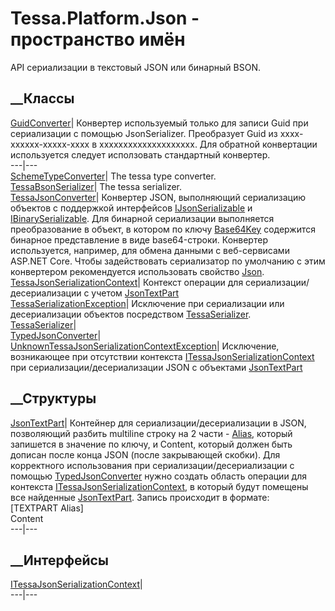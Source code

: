 # Tessa.Platform.Json - пространство имён
API сериализации в текстовый JSON или бинарный BSON.
##  __Классы
[GuidConverter](T_Tessa_Platform_Json_GuidConverter.htm)|  Конвертер
используемый только для записи Guid при сериализации c помощью JsonSerializer.
Преобразует Guid из xxxx-xxxxxx-xxxxx-xxxx в xxxxxxxxxxxxxxxxxxxx. Для
обратной конвертации используется следует исползовать стандартный конвертер.  
---|---  
[SchemeTypeConverter](T_Tessa_Platform_Json_SchemeTypeConverter.htm)|  The
tessa type converter.  
[TessaBsonSerializer](T_Tessa_Platform_Json_TessaBsonSerializer.htm)|  The
tessa serializer.  
[TessaJsonConverter](T_Tessa_Platform_Json_TessaJsonConverter.htm)|  Конвертер
JSON, выполняющий сериализацию объектов с поддержкой интерфейсов
[IJsonSerializable](T_Tessa_Platform_IJsonSerializable.htm) и
[IBinarySerializable](T_Tessa_Platform_IBinarySerializable.htm). Для бинарной
сериализации выполняется преобразование в объект, в котором по ключу
[Base64Key](F_Tessa_Platform_Json_TessaJsonConverter_Base64Key.htm) содержится
бинарное представление в виде base64-строки. Конвертер используется, например,
для обмена данными с веб-сервисами ASP.NET Core. Чтобы задействовать
сериализатор по умолчанию с этим конвертером рекомендуется использовать
свойство [Json](P_Tessa_Platform_Json_TessaSerializer_Json.htm).  
[TessaJsonSerializationContext](T_Tessa_Platform_Json_TessaJsonSerializationContext.htm)|
Контекст операции для сериализации/десериализации с учетом
[JsonTextPart](T_Tessa_Platform_Json_JsonTextPart.htm)  
[TessaSerializationException](T_Tessa_Platform_Json_TessaSerializationException.htm)|
Исключение при сериализации или десериализации объектов посредством
[TessaSerializer](T_Tessa_Platform_Json_TessaSerializer.htm).  
[TessaSerializer](T_Tessa_Platform_Json_TessaSerializer.htm)|  
[TypedJsonConverter](T_Tessa_Platform_Json_TypedJsonConverter.htm)|  
[UnknownTessaJsonSerializationContextException](T_Tessa_Platform_Json_UnknownTessaJsonSerializationContextException.htm)|
Исключение, возникающее при отсутствии контекста
[ITessaJsonSerializationContext](T_Tessa_Platform_Json_ITessaJsonSerializationContext.htm)
при сериализации/десериализации JSON с объектами
[JsonTextPart](T_Tessa_Platform_Json_JsonTextPart.htm)  
##  __Структуры
[JsonTextPart](T_Tessa_Platform_Json_JsonTextPart.htm)|
Контейнер для сериализации/десериализации в JSON, позволяющий разбить
multiline строку на 2 части \-
[Alias](P_Tessa_Platform_Json_JsonTextPart_Alias.htm), который запишется в
значение по ключу, и Content, который должен быть дописан после конца JSON
(после закрывающей скобки).
Для корректного использования при сериализации/десериализации с помощью
[TypedJsonConverter](T_Tessa_Platform_Json_TypedJsonConverter.htm) нужно
создать область операции для контекста
[ITessaJsonSerializationContext](T_Tessa_Platform_Json_ITessaJsonSerializationContext.htm),
в который будут помещены все найденные
[JsonTextPart](T_Tessa_Platform_Json_JsonTextPart.htm).
Запись происходит в формате:  
[TEXTPART Alias]  
Content  
---|---  
##  __Интерфейсы
[ITessaJsonSerializationContext](T_Tessa_Platform_Json_ITessaJsonSerializationContext.htm)|  
---|---
